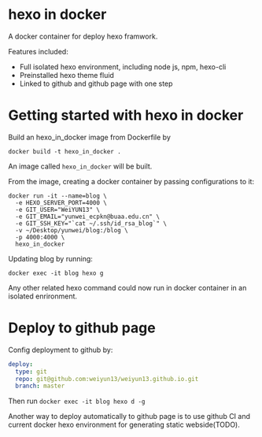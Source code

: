# hexo in docker
A docker container for deploy hexo framwork.

Features included:
- Full isolated hexo environment, including node js, npm, hexo-cli
- Preinstalled hexo theme fluid
- Linked to github and github page with one step

# Getting started with hexo in docker
Build an hexo_in_docker image from Dockerfile by
```shell
docker build -t hexo_in_docker .
```
An image called `hexo_in_docker` will be built.

From the image, creating a docker container by passing configurations to it:
```shell
docker run -it --name=blog \
  -e HEXO_SERVER_PORT=4000 \
  -e GIT_USER="WeiYUN13" \
  -e GIT_EMAIL="yunwei_ecpkn@buaa.edu.cn" \
  -e GIT_SSH_KEY="`cat ~/.ssh/id_rsa_blog`" \
  -v ~/Desktop/yunwei/blog:/blog \
  -p 4000:4000 \
  hexo_in_docker
```
Updating blog by running:
```shell
docker exec -it blog hexo g
```
Any other related hexo command could now run in docker container in an isolated enrironment.

# Deploy to github page
Config deployment to github by:
```yml
deploy:
  type: git
  repo: git@github.com:weiyun13/weiyun13.github.io.git
  branch: master
```
Then run `docker exec -it blog hexo d -g`

Another way to deploy automatically to github page is to use github CI and current docker
hexo environment for generating static webside(TODO).